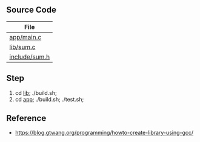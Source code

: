 

## Source Code

| File |
| --- |
| [app/main.c](app/main.c) |
| [lib/sum.c](lib/sum.c) |
| [include/sum.h](include/sum.h) |


## Step

1. cd [lib](lib); ./build.sh;
2. cd [app](app); ./build.sh; ./test.sh;

## Reference

* https://blog.gtwang.org/programming/howto-create-library-using-gcc/
